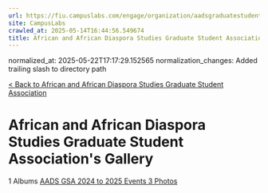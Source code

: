 ```yaml
---
url: https://fiu.campuslabs.com/engage/organization/aadsgraduatestudentassociation/gallery/
site: CampusLabs
crawled_at: 2025-05-14T16:44:56.549674
title: African and African Diaspora Studies Graduate Student Association's Gallery - Panther Connect
---
```

normalized_at: 2025-05-22T17:17:29.152565
normalization_changes: Added trailing slash to directory path

[< Back to African and African Diaspora Studies Graduate Student Association](https://fiu.campuslabs.com/engage/organization/aadsgraduatestudentassociation)
# African and African Diaspora Studies Graduate Student Association's Gallery
1 Albums
[AADS GSA 2024 to 2025 Events 3 Photos ](https://fiu.campuslabs.com/engage/organization/AADSgraduatestudentassociation/gallery/album/400970)
